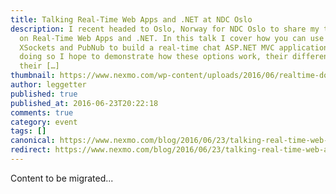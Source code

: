 ```yaml
---
title: Talking Real-Time Web Apps and .NET at NDC Oslo
description: I recent headed to Oslo, Norway for NDC Oslo to share my thoughts
  on Real-Time Web Apps and .NET. In this talk I cover how you can use SignalR,
  XSockets and PubNub to build a real-time chat ASP.NET MVC application. In
  doing so I hope to demonstrate how these options work, their differences and
  their […]
thumbnail: https://www.nexmo.com/wp-content/uploads/2016/06/realtime-dotnet.png
author: leggetter
published: true
published_at: 2016-06-23T20:22:18
comments: true
category: event
tags: []
canonical: https://www.nexmo.com/blog/2016/06/23/talking-real-time-web-apps-net-at-ndc-oslo
redirect: https://www.nexmo.com/blog/2016/06/23/talking-real-time-web-apps-net-at-ndc-oslo
---
```

Content to be migrated...
